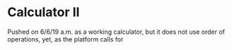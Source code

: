 # Calculator II

Pushed on 6/6/19 a.m. as a working calculator, but it does not use order of operations, yet, as the platform calls for
